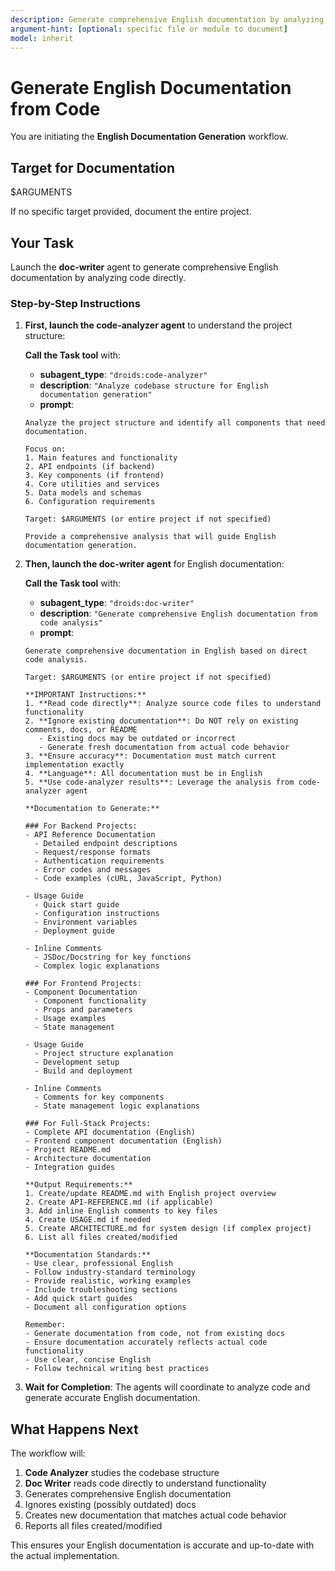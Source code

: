 ```yaml
---
description: Generate comprehensive English documentation by analyzing code directly, ignoring existing comments and docs to ensure accuracy
argument-hint: [optional: specific file or module to document]
model: inherit
---
```


# Generate English Documentation from Code

You are initiating the **English Documentation Generation** workflow.

## Target for Documentation

$ARGUMENTS

If no specific target provided, document the entire project.

## Your Task

Launch the **doc-writer** agent to generate comprehensive English documentation by analyzing code directly.

### Step-by-Step Instructions

1. **First, launch the code-analyzer agent** to understand the project structure:

   **Call the Task tool** with:
   - **subagent_type**: `"droids:code-analyzer"`
   - **description**: `"Analyze codebase structure for English documentation generation"`
   - **prompt**:
   ```
   Analyze the project structure and identify all components that need documentation.

   Focus on:
   1. Main features and functionality
   2. API endpoints (if backend)
   3. Key components (if frontend)
   4. Core utilities and services
   5. Data models and schemas
   6. Configuration requirements

   Target: $ARGUMENTS (or entire project if not specified)

   Provide a comprehensive analysis that will guide English documentation generation.
   ```

2. **Then, launch the doc-writer agent** for English documentation:

   **Call the Task tool** with:
   - **subagent_type**: `"droids:doc-writer"`
   - **description**: `"Generate comprehensive English documentation from code analysis"`
   - **prompt**:
   ```
   Generate comprehensive documentation in English based on direct code analysis.

   Target: $ARGUMENTS (or entire project if not specified)

   **IMPORTANT Instructions:**
   1. **Read code directly**: Analyze source code files to understand functionality
   2. **Ignore existing documentation**: Do NOT rely on existing comments, docs, or README
      - Existing docs may be outdated or incorrect
      - Generate fresh documentation from actual code behavior
   3. **Ensure accuracy**: Documentation must match current implementation exactly
   4. **Language**: All documentation must be in English
   5. **Use code-analyzer results**: Leverage the analysis from code-analyzer agent

   **Documentation to Generate:**

   ### For Backend Projects:
   - API Reference Documentation
     - Detailed endpoint descriptions
     - Request/response formats
     - Authentication requirements
     - Error codes and messages
     - Code examples (cURL, JavaScript, Python)
   
   - Usage Guide
     - Quick start guide
     - Configuration instructions
     - Environment variables
     - Deployment guide
   
   - Inline Comments
     - JSDoc/Docstring for key functions
     - Complex logic explanations

   ### For Frontend Projects:
   - Component Documentation
     - Component functionality
     - Props and parameters
     - Usage examples
     - State management
   
   - Usage Guide
     - Project structure explanation
     - Development setup
     - Build and deployment
   
   - Inline Comments
     - Comments for key components
     - State management logic explanations

   ### For Full-Stack Projects:
   - Complete API documentation (English)
   - Frontend component documentation (English)
   - Project README.md
   - Architecture documentation
   - Integration guides

   **Output Requirements:**
   1. Create/update README.md with English project overview
   2. Create API-REFERENCE.md (if applicable)
   3. Add inline English comments to key files
   4. Create USAGE.md if needed
   5. Create ARCHITECTURE.md for system design (if complex project)
   6. List all files created/modified

   **Documentation Standards:**
   - Use clear, professional English
   - Follow industry-standard terminology
   - Provide realistic, working examples
   - Include troubleshooting sections
   - Add quick start guides
   - Document all configuration options

   Remember: 
   - Generate documentation from code, not from existing docs
   - Ensure documentation accurately reflects actual code functionality
   - Use clear, concise English
   - Follow technical writing best practices
   ```

3. **Wait for Completion**: The agents will coordinate to analyze code and generate accurate English documentation.

## What Happens Next

The workflow will:
1. **Code Analyzer** studies the codebase structure
2. **Doc Writer** reads code directly to understand functionality
3. Generates comprehensive English documentation
4. Ignores existing (possibly outdated) docs
5. Creates new documentation that matches actual code behavior
6. Reports all files created/modified

This ensures your English documentation is accurate and up-to-date with the actual implementation.
